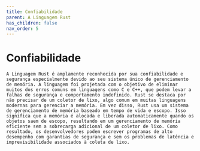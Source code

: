 ```yaml
---
title: Confiabilidade
parent: A Linguagem Rust
has_children: false
nav_order: 5
---
```


# Confiabilidade

    A Linguagem Rust é amplamente reconhecida por sua confiabilidade e segurança especialmente devido ao seu sistema único de gerenciamento de memória. A linguagem foi projetada com o objetivo de eliminar muitos dos erros comuns em linguagens como C e C++, que podem levar a falhas de segurança e comportamento indefinido. Rust se destaca por não precisar de um coletor de lixo, algo comum em muitas linguagens modernas para gerenciar a memória. Em vez disso, Rust usa um sistema de gerenciamento de memória baseado em tempo de vida e escopo. Isso significa que a memória é alocada e liberada automaticamente quando os objetos saem de escopo, resultando em um gerenciamento de memória eficiente sem a sobrecarga adicional de um coletor de lixo. Como resultado, os desenvolvedores podem escrever programas de alto desempenho com garantias de segurança e sem os problemas de latência e imprevisibilidade associados à coleta de lixo.